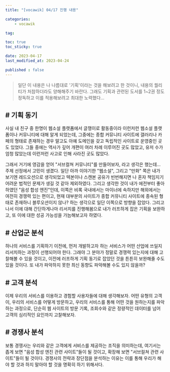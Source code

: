 ```yaml
---
title: "[vocawik] 04/17 진행 내용"

categories:
    - vocawik

tag:

toc: true
toc_sticky: true

date: 2023-04-17
last_modified_at: 2023-04-24

published : false
---
```


> 일단 이 내용은 나 나름대로 '기획'이라는 것을 해보려고 한 것이니, 내용의 퀄리티가 처참하더라도 양해해주기 바란다. 그래도 기획과 관련된 도서를 1~2권 정도 정독하고 이를 적용해보려고 최대한 노력했다...

## # 기획 동기
사실 내 친구 중 한명이 웹소설 플랫폼에서 글쟁이로 활동중이라 이런저런 웹소설 플랫폼이나 커뮤니티에 대해 알게 되었는데, 그중에는 종합 커뮤니티 사이트에 갤러리나 카페의 형태로 존재하는 경우 말고도 아예 도메인을 갖고 독립적인 사이트로 운영중인 곳도 있었다. 그들 중에는 역사가 깊어 개편이 여러 차례 이루어진 곳도 많았고, 유저 수가 엄청 많았는데 이런저런 사고로 인해 사라진 곳도 많았다.

그래서 거기에 영감을 얻어 "서브컬쳐 커뮤니티"를 만들어보자, 라고 생각은 했는데... 주제 선정에서 고민이 생겼다. 일단 아까 이야기한 "웹소설", 그리고 "만화" 쪽은 내가 보기엔 레드오션으로 생각되었고 텍본이나 스캔본 공유가 빈번해지면 나 혼자 책임지기 어려운 법적인 문제가 생길 것 같아 제외하였다. 그리고 생각한 것이 내가 에전부터 좋아하였던 "음성 합성 엔진"인데, 이쪽은 비록 국내에서는 마이너에 속하지만 해외에서는 여전히 경쟁력 있는 편이고, 현재 대부분의 사이트가 종합 커뮤니티 사이트에 종속된 형태로 존재하니 블루오션이지 않나? 하는 생각으로 일단 이쪽으로 방향을 잡았다. 그리고 나서 이에 대해 간단하게나마 리서치를 진행해봄으로 내가 러프하게 잡은 기획을 보완하고, 또 이에 대한 성공 가능성을 가늠해보고자 하였다.

## # 산업군 분석
하나의 서비스를 기획하기 이전에, 먼저 개발하고자 하는 서비스가 어떤 산업에 쓰일지 리서치하는 과정이 선행되어야 한다. 그래야 그 분야가 정말로 경쟁력 있는지에 대해 고찰해볼 수 있을 것이고, 이전에 러프하게 기획 동기로 잡았던 것을 튼튼히 보완해줄 수도 있을 것이다. 또 내가 파악하지 못한 최신 동향도 파악해볼 수도 있지 않을까?

## # 고객 분석
이제 우리의 서비스를 이용하고 경험할 사용자들에 대해 생각해보자. 어떤 유형의 고객이, 우리의 서비스를 어떻게 방문하고, 우리의 서비스를 통해 어떤 것을 원하는지를 파악하는 과정으로, 단순히 웹 사이트의 방문 기록, 조회수와 같은 정량적인 데이터를 넘어 고객의 심리적인 요인까지 고찰해보자.

## # 경쟁사 분석
보통 경쟁사는 우리와 같은 고객에게 서비스를 제공하는 조직을 의미하는데, 여기서는 좁게 보면 "음성 합성 엔진 관련 사이트"들이 될 것이고, 확장해 보면 "서브컬쳐 관련 사이트"들이 될 것이다. 경쟁사의 전략과 장단점을 분석하는 이유는 이를 통해 우리가 해야 할 것과 하지 말아야 할 것을 명확히 하기 위해서다.